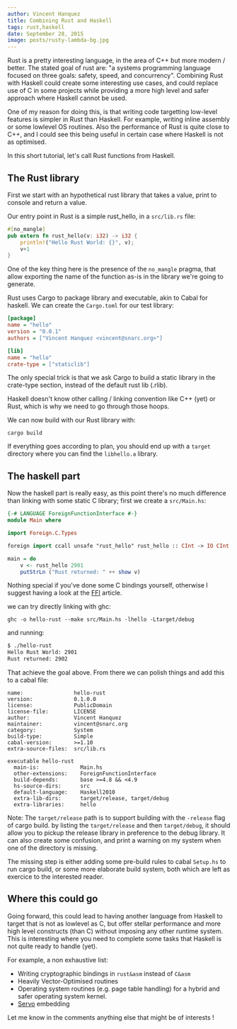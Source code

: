 ```yaml
---
author: Vincent Hanquez
title: Combining Rust and Haskell
tags: rust,haskell
date: September 28, 2015
image: posts/rusty-lambda-bg.jpg
---
```


Rust is a pretty interesting language, in the area of C++ but more modern /
better. The stated goal of rust are: "a systems programming language focused
on three goals: safety, speed, and concurrency". Combining Rust with Haskell
could create some interesting use cases, and could replace use of C in some
projects while providing a more high level and safer approach where Haskell
cannot be used.

<!--more-->

One of my reason for doing this, is that writing code targetting low-level
features is simpler in Rust than Haskell. For example, writing inline assembly
or some lowlevel OS routines. Also the performance of Rust is quite close to
C++, and I could see this being useful in certain case where Haskell is not as
optimised.

In this short tutorial, let's call Rust functions from Haskell.

The Rust library
----------------

First we start with an hypothetical rust library that takes a value, print to
console and return a value.

Our entry point in Rust is a simple rust\_hello, in a `src/lib.rs` file:

```rust
#[no_mangle]
pub extern fn rust_hello(v: i32) -> i32 {
    println!("Hello Rust World: {}", v);
    v+1
} 
```

One of the key thing here is the presence of the `no_mangle` pragma, that allow
exporting the name of the function as-is in the library we're going to generate.

Rust uses Cargo to package library and executable, akin to Cabal for haskell.
We can create the `Cargo.toml` for our test library:

```ini
[package]
name = "hello"
version = "0.0.1"
authors = ["Vincent Hanquez <vincent@snarc.org>"]

[lib]
name = "hello"
crate-type = ["staticlib"]
```

The only special trick is that we ask Cargo to build a static library in the
crate-type section, instead of the default rust lib (.rlib).

Haskell doesn't know other calling / linking convention like C++ (yet) or
Rust, which is why we need to go through those hoops.

We can now build with our Rust library with:

    cargo build

If everything goes according to plan, you should end up with a `target` directory where you can find the `libhello.a` library.

The haskell part
----------------

Now the haskell part is really easy, as this point there's no much difference
than linking with some static C library; first we create a `src/Main.hs`:

```haskell
{-# LANGUAGE ForeignFunctionInterface #-}
module Main where

import Foreign.C.Types

foreign import ccall unsafe "rust_hello" rust_hello :: CInt -> IO CInt

main = do
    v <- rust_hello 2901
    putStrLn ("Rust returned: " ++ show v)
```

Nothing special if you've done some C bindings yourself, otherwise I suggest
having a look at the [FFI](https://en.wikibooks.org/wiki/Haskell/FFI) article.

we can try directly linking with ghc:

    ghc -o hello-rust --make src/Main.hs -lhello -Ltarget/debug

and running: 

```sh
$ ./hello-rust
Hello Rust World: 2901
Rust returned: 2902
```

That achieve the goal above. From there we can polish things and add this to a cabal file:

```
name:                hello-rust
version:             0.1.0.0
license:             PublicDomain
license-file:        LICENSE
author:              Vincent Hanquez
maintainer:          vincent@snarc.org
category:            System
build-type:          Simple
cabal-version:       >=1.10
extra-source-files:  src/lib.rs

executable hello-rust
  main-is:             Main.hs
  other-extensions:    ForeignFunctionInterface
  build-depends:       base >=4.8 && <4.9
  hs-source-dirs:      src
  default-language:    Haskell2010
  extra-lib-dirs:      target/release, target/debug
  extra-libraries:     hello
```

Note: The `target/release` path is to support building with the `-release` flag of cargo build.
by listing the `target/release` and then `target/debug`, it should allow you to pickup
the release library in preference to the debug library. It can also create some confusion,
and print a warning on my system when one of the directory is missing.

The missing step is either adding some pre-build rules to cabal `Setup.hs` to run cargo build, or
some more elaborate build system, both which are left as exercice to the interested reader.

Where this could go
-------------------

Going forward, this could lead to having another language from Haskell to
target that is not as lowlevel as C, but offer stellar performance and more
high level constructs (than C) without imposing any other runtime system. This
is interesting where you need to complete some tasks that Haskell is not quite
ready to handle (yet).

For example, a non exhaustive list:

* Writing cryptographic bindings in `rust&asm` instead of `C&asm`
* Heavily Vector-Optimised routines
* Operating system routines (e.g. page table handling) for a hybrid and safer operating system kernel.
* [Servo](https://github.com/servo/servo) embedding

Let me know in the comments anything else that might be of interests !
